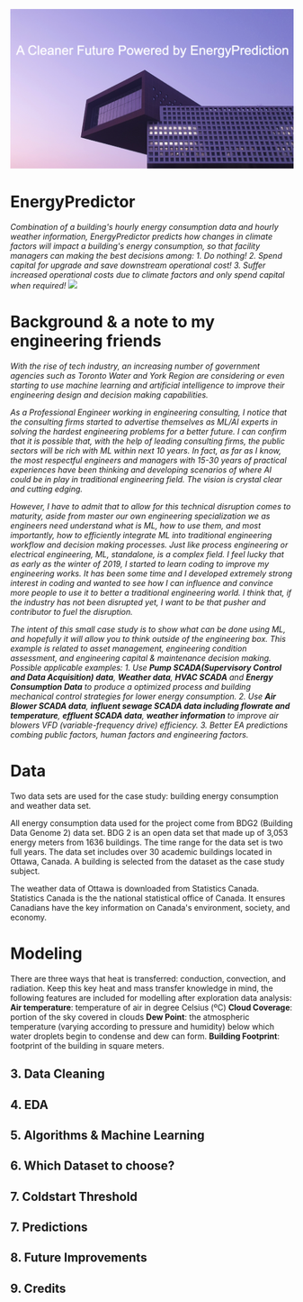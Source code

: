 ![cover_photo](./readmefile/cover.png)
# EnergyPredictor
*Combination of a building's hourly energy consumption data and hourly weather information, EnergyPredictor predicts how changes in climate factors will impact a building's energy consumption, so that facility managers can making the best decisions among: 1. Do nothing! 2. Spend capital for upgrade and save downstream operational cost! 3. Suffer increased operational costs due to climate factors and only spend capital when required!*
<img src='[figure/jupyterlab.pnghttps://github.com/DelinM/EnergyPredictor/blob/main/figures/TemperatureEnergyCostProfile3.png](https://github.com/DelinM/EnergyPredictor/blob/main/figures/TemperatureEnergyCostProfile3.png)' width='25'>
# Background & a note to my engineering friends  
  *With the rise of tech industry, an increasing number of government agencies such as Toronto Water and York Region are considering or even starting to use machine learning and artificial intelligence to improve their engineering design and decision making capabilities.*
  
  *As a Professional Engineer working in engineering consulting, I notice that the consulting firms started to advertise themselves as ML/AI experts in solving the hardest engineering problems for a better future. I can confirm that it is possible that, with the help of leading consulting firms, the public sectors will be rich with ML within next 10 years. In fact, as far as I know, the most respectful engineers and managers with 15-30 years of practical experiences have been thinking and developing scenarios of where AI could be in play in traditional engineering field. The vision is crystal clear and cutting edging.*
  
  *However, I have to admit that to allow for this technical disruption comes to maturity, aside from master our own engineering specialization we as engineers need understand what is ML, how to use them, and most importantly, how to efficiently integrate ML into traditional engineering workflow and decision making processes. Just like process engineering or electrical engineering, ML, standalone, is a complex field. I feel lucky that as early as the winter of 2019, I started to learn coding to improve my engineering works. It has been some time and I developed extremely strong interest in coding and wanted to see how I can influence and convince more people to use it to better a traditional engineering world. I think that, if the industry has not been disrupted yet, I want to be that pusher and contributor to fuel the disruption.*
  
  *The intent of this small case study is to show what can be done using ML, and hopefully it will allow you to think outside of the engineering box. This example is related to asset management, engineering condition assessment, and engineering capital & maintenance decision making. Possible applicable examples:*
    *1. Use **Pump SCADA(Supervisory Control and Data Acquisition) data**, **Weather data**, **HVAC SCADA** and **Energy Consumption Data** to produce a optimized process and building mechanical control strategies for lower energy consumption.*
    *2. Use **Air Blower SCADA data**, **influent sewage SCADA data including flowrate and temperature**, **effluent SCADA data**, **weather information** to improve air blowers VFD (variable-frequency drive) efficiency.*
    *3. Better EA predictions combing public factors, human factors and engineering factors.*

# Data
Two data sets are used for the case study: building energy consumption and weather data set.

All energy consumption data used for the project come from BDG2 (Building Data Genome 2) data set. BDG 2 is an open data set that made up of 3,053 energy meters from 1636 buildings. The time range for the data set is two full years. The data set includes over 30 academic buildings located in Ottawa, Canada. A building is selected from the dataset as the case study subject.

The weather data of Ottawa is downloaded from Statistics Canada. Statistics Canada is the the national statistical office of Canada. It ensures Canadians have the key information on Canada's environment, society, and economy.

# Modeling
There are three ways that heat is transferred: conduction, convection, and radiation. Keep this key heat and mass transfer knowledge in mind, the following features are included for modelling after exploration data analysis:
**Air temperature**: temperature of air in degree Celsius (ºC)
**Cloud Coverage**: portion of the sky covered in clouds
**Dew Point**: the atmospheric temperature (varying according to pressure and humidity) below which water droplets begin to condense and dew can form.
**Building Footprint**: footprint of the building in square meters.



## 3. Data Cleaning 



## 4. EDA



## 5. Algorithms & Machine Learning

## 6. Which Dataset to choose?


## 7. Coldstart Threshold


## 7. Predictions


## 8. Future Improvements


## 9. Credits
